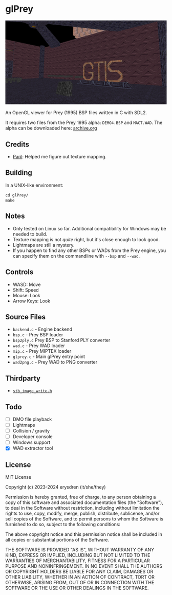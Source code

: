 # glPrey

![a 3d level viewed in wireframe](.github/demo4_bsp_gl.png)

An OpenGL viewer for Prey (1995) BSP files written in C with SDL2.

It requires two files from the Prey 1995 alpha: `DEMO4.BSP` and `MACT.WAD`. The alpha can be downloaded here: [archive.org](https://archive.org/details/prey-1195/)

## Credits

- [Paril](https://github.com/Paril): Helped me figure out texture mapping.

## Building

In a UNIX-like environment:

```
cd glPrey/
make
```

## Notes

- Only tested on Linux so far. Additional compatibility for Windows may be needed to build.
- Texture mapping is not *quite* right, but it's close enough to look good.
- Lightmaps are still a mystery.
- If you happen to find any other BSPs or WADs from the Prey engine, you can specify them on the commandline with `--bsp` and `--wad`.

## Controls

- WASD: Move
- Shift: Speed
- Mouse: Look
- Arrow Keys: Look

## Source Files

- `backend.c` - Engine backend
- `bsp.c` - Prey BSP loader
- `bsp2ply.c` Prey BSP to Stanford PLY converter
- `wad.c` - Prey WAD loader
- `mip.c` - Prey MIPTEX loader
- `glprey.c` - Main glPrey entry point
- `wad2png.c` - Prey WAD to PNG converter

## Thirdparty

- [`stb_image_write.h`](https://github.com/nothings/stb/blob/master/stb_image_write.h)

## Todo

- [ ] DMO file playback
- [ ] Lightmaps
- [ ] Collision / gravity
- [ ] Developer console
- [ ] Windows support
- [x] WAD extractor tool

## License

MIT License

Copyright (c) 2023-2024 erysdren (it/she/they)

Permission is hereby granted, free of charge, to any person obtaining a copy
of this software and associated documentation files (the "Software"), to deal
in the Software without restriction, including without limitation the rights
to use, copy, modify, merge, publish, distribute, sublicense, and/or sell
copies of the Software, and to permit persons to whom the Software is
furnished to do so, subject to the following conditions:

The above copyright notice and this permission notice shall be included in all
copies or substantial portions of the Software.

THE SOFTWARE IS PROVIDED "AS IS", WITHOUT WARRANTY OF ANY KIND, EXPRESS OR
IMPLIED, INCLUDING BUT NOT LIMITED TO THE WARRANTIES OF MERCHANTABILITY,
FITNESS FOR A PARTICULAR PURPOSE AND NONINFRINGEMENT. IN NO EVENT SHALL THE
AUTHORS OR COPYRIGHT HOLDERS BE LIABLE FOR ANY CLAIM, DAMAGES OR OTHER
LIABILITY, WHETHER IN AN ACTION OF CONTRACT, TORT OR OTHERWISE, ARISING FROM,
OUT OF OR IN CONNECTION WITH THE SOFTWARE OR THE USE OR OTHER DEALINGS IN THE
SOFTWARE.
